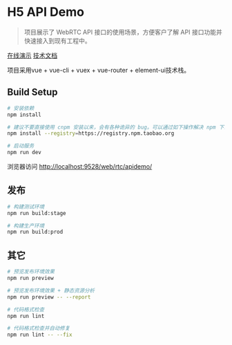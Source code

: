# H5 API Demo

> 项目展示了 WebRTC API 接口的使用场景，方便客户了解 API 接口功能并快速接入到现有工程中。

[在线演示](https://sdk.cloudroom.com/web/rtc/apidemo/)   [技术文档](https://sdk.cloudroom.com/sdkdoc/H5/)

项目采用vue + vue-cli + vuex + vue-router + element-ui技术栈。

## Build Setup

```bash
# 安装依赖
npm install

# 建议不要直接使用 cnpm 安装以来，会有各种诡异的 bug。可以通过如下操作解决 npm 下载速度慢的问题
npm install --registry=https://registry.npm.taobao.org

# 启动服务
npm run dev
```

浏览器访问 [http://localhost:9528/web/rtc/apidemo/](http://localhost:9528/web/rtc/apidemo/)

## 发布

```bash
# 构建测试环境
npm run build:stage

# 构建生产环境
npm run build:prod
```

## 其它

```bash
# 预览发布环境效果
npm run preview

# 预览发布环境效果 + 静态资源分析
npm run preview -- --report

# 代码格式检查
npm run lint

# 代码格式检查并自动修复
npm run lint -- --fix
```
